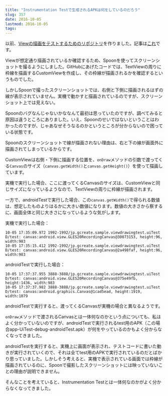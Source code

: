 ```yaml
---
title: "Instrumentation Testで生成されるAPKは何をしているのだろう"
slug: 357
date: 2016-10-05
lastmod: 2016-10-05
tags: 
---
```


以前、<a href="https://github.com/gen0083/ViewDrawingTest">Viewの描画をテストするためのリポジトリ</a>を作りました。記事は<a href="https://android.gcreate.jp/349">これ</a>です。

Viewが想定通り描画されているか確認するため、Spoonを使ってスクリーンショットを撮るようにしました。GitHubにあげたコードでは、TextViewの周りに枠線を描画するCustomViewを作成し、その枠線が描画されるかを確認するというものでした。

しかしSpoonで撮ったスクリーンショットでは、右側と下側に描画されるはずの線が表示されていません。実機で動かすと描画されているのですが、スクリーンショット上では見えない。

Spoonのバグなんじゃないかななんて最初は思っていたのですが、調べてみると原因は違うところにありました。いえ、Spoonのせいではないということはわかったのですが、じゃあなぜそうなるのかというところが分からないので困っている状態です。

Spoonのスクリーンショットで線が描画されない理由は、右と下の線が画面外に描画されてしまっているからです。

CustomViewは右側・下側に描画する位置を、`onDraw`メソッドの引数で渡ってくる`Canvas`のサイズ（`canvas.getWidth()`と`canvas.getHeight()`）を使って描画しています。

実機で実行した場合、ここに渡ってくるCanvasのサイズは、CustomViewと同じサイズになっているようなので、TextViewの周りに枠線が描画されます。

一方で、androidTestで実行した場合、この`canvas.getWidth()`で得られる数値は、想定したものよりはるかに大きい数値になります。数値の大きさから察するに、画面全体と同じ大きさになっているような気がします。

実機で実行した場合：


```
10-05 17:35:09.972 1992-1992/jp.gcreate.sample.viewdrawingtest.uiTest D/test: canvas:android.view.GLES20RecordingCanvas@30073153, height:96, width:983
10-05 17:35:15.412 1992-1992/jp.gcreate.sample.viewdrawingtest.uiTest D/test: canvas:android.view.GLES20RecordingCanvas@2a498faf, height:96, width:983
```

androidTestで実行した場合：


```
10-05 17:37:37.955 3888-3888/jp.gcreate.sample.viewdrawingtest.uiTest D/test: canvas:android.view.GLES20RecordingCanvas@375e49fb, height:1436, width:983
10-05 17:37:37.982 3888-3888/jp.gcreate.sample.viewdrawingtest.uiTest D/test: canvas:android.graphics.Canvas@1cad5ead, height:1919, width:1079
```

androidTestで実行すると、渡ってくるCanvasが実機の場合と異なるようです。

`onDraw`メソッドで渡されるCanvasとは一体何なのかという点についても、私はよく分かっていないのですが、androidTestで実行されるtest用のAPK（この場合app-UiTest-debug-androidTest.apk）が何をやっているのかもよく分からなくなってきました。

androidTestを実行すると、実機上に画面が表示され、テストコードに書いた動きが実行されていくので、それは全てtest用のAPKで実行されているのだとばかり思っていました。しかしそう考えると、実機で表示されている画面では枠線が描画されているのに、Spoonで撮影したスクリーンショットには映っていないことの理由が説明できません。

そんなことを考えていると、Instrumentation Testとは一体何なのかがよく分からなくなってきました。


  